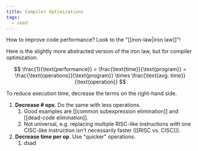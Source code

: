 ```yaml
---
title: Compiler Optimizations
tags:
  - seed
---
```

How to improve code performance? Look to the "[[iron-law|iron law]]"!

Here is the slightly more abstracted version of the iron law, but for compiler optimization.

$$
\frac{1}{\text{performance}} = \frac{\text{time}}{\text{program}} = \frac{\text{operations}}{\text{program}} \times \frac{\text{avg. time}}{\text{operation}}
$$

To reduce execution time, decrease the terms on the right-hand side.

1. **Decrease # ops**. Do the same with less operations.
	1. Good examples are [[common subexpression elimination]] and [[dead-code elimination]].
	2. Not universal, e.g. replacing multiple RISC-like instructions with one CISC-like instruction isn't necessarily faster ([[RISC vs. CISC]]).
2. **Decrease time per op**. Use "quicker" operations.
	1. dsad